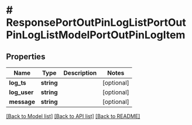 # # ResponsePortOutPinLogListPortOutPinLogListModelPortOutPinLogItem

## Properties

Name | Type | Description | Notes
------------ | ------------- | ------------- | -------------
**log_ts** | **string** |  | [optional]
**log_user** | **string** |  | [optional]
**message** | **string** |  | [optional]

[[Back to Model list]](../../README.md#models) [[Back to API list]](../../README.md#endpoints) [[Back to README]](../../README.md)
